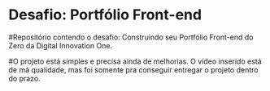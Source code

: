 # Desafio: Portfólio Front-end

#Repositório contendo o desafio: Construindo seu Portfólio Front-end do Zero da Digital Innovation One.

#O projeto está simples e precisa ainda de melhorias. O vídeo inserido está de má qualidade, mas foi somente pra conseguir entregar o projeto dentro do prazo.
